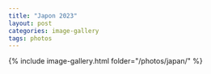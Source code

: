 ```yaml
---
title: "Japon 2023"
layout: post
categories: image-gallery
tags: photos
---
```


{% include image-gallery.html folder="/photos/japan/" %}
